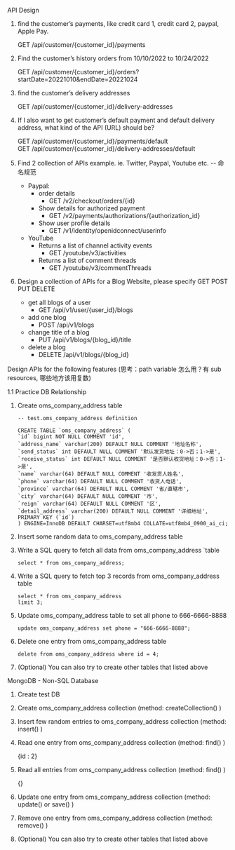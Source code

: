 API Design

1. find the customer’s payments, like credit card 1, credit card 2, paypal, Apple Pay.

   GET /api/customer/{customer_id}/payments

2. Find the customer’s history orders from 10/10/2022 to 10/24/2022

   GET /api/customer/{customer_id}/orders?startDate=20221010&endDate=20221024

3. find the customer’s delivery addresses

   GET /api/customer/{customer_id}/delivery-addresses

4. If I also want to get customer’s default payment and default delivery address, what kind of the API (URL) should be?

   GET /api/customer/{customer_id}/payments/default\
   GET /api/customer/{customer_id}/delivery-addresses/default

5. Find 2 collection of APIs example. ie. Twitter, Paypal, Youtube etc. -- 命名规范

   - Paypal:
     - order details
       - GET /v2/checkout/orders/{id}
     - Show details for authorized payment
       - GET /v2/payments/authorizations/{authorization_id}
     - Show user profile details
       - GET /v1/identity/openidconnect/userinfo
   - YouTube
     - Returns a list of channel activity events
       - GET /youtube/v3/activities
     - Returns a list of comment threads
       - GET /youtube/v3/commentThreads

6. Design a collection of APIs for a Blog Website, please specify GET POST PUT DELETE

   - get all blogs of a user
     - GET /api/v1/user/{user_id}/blogs
   - add one blog
     - POST /api/v1/blogs
   - change title of a blog
     - PUT /api/v1/blogs/{blog_id}/title
   - delete a blog
     - DELETE /api/v1/blogs/{blog_id}

Design APIs for the following features (思考：path variable 怎么用？有 sub resources, 哪些地方该用复数)

1.1 Practice DB Relationship

1. Create oms_company_address table

   ```
   -- test.oms_company_address definition

   CREATE TABLE `oms_company_address` (
   `id` bigint NOT NULL COMMENT 'id',
   `address_name` varchar(200) DEFAULT NULL COMMENT '地址名称',
   `send_status` int DEFAULT NULL COMMENT '默认发货地址：0->否；1->是',
   `receive_status` int DEFAULT NULL COMMENT '是否默认收货地址：0->否；1->是',
   `name` varchar(64) DEFAULT NULL COMMENT '收发货⼈姓名',
   `phone` varchar(64) DEFAULT NULL COMMENT '收货⼈电话',
   `province` varchar(64) DEFAULT NULL COMMENT '省/直辖市',
   `city` varchar(64) DEFAULT NULL COMMENT '市',
   `reign` varchar(64) DEFAULT NULL COMMENT '区',
   `detail_address` varchar(200) DEFAULT NULL COMMENT '详细地址',
   PRIMARY KEY (`id`)
   ) ENGINE=InnoDB DEFAULT CHARSET=utf8mb4 COLLATE=utf8mb4_0900_ai_ci;
   ```

2. Insert some random data to oms_company_address table
3. Write a SQL query to fetch all data from oms_company_address `table

   ```
   select * from oms_company_address;
   ```

4. Write a SQL query to fetch top 3 records from oms_company_address table

   ```
   select * from oms_company_address
   limit 3;
   ```

5. Update oms_company_address table to set all phone to 666-6666-8888

   ```
   update oms_company_address set phone = "666-6666-8888";
   ```

6. Delete one entry from oms_company_address table

   ```
   delete from oms_company_address where id = 4;
   ```

7. (Optional) You can also try to create other tables that listed above

MongoDB - Non-SQL Database

1. Create test DB
2. Create oms_company_address collection (method: createCollection() )
3. Insert few random entries to oms_company_address collection (method: insert() )
4. Read one entry from oms_company_address collection (method: find() )

   {id : 2}

5. Read all entries from oms_company_address collection (method: find() )

   {}

6. Update one entry from oms_company_address collection (method: update() or save() )
7. Remove one entry from oms_company_address collection (method: remove() )
8. (Optional) You can also try to create other tables that listed above
